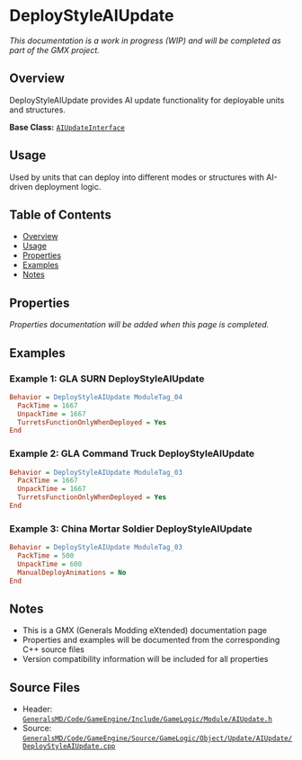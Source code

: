 # DeployStyleAIUpdate

*This documentation is a work in progress (WIP) and will be completed as part of the GMX project.*

## Overview

DeployStyleAIUpdate provides AI update functionality for deployable units and structures.

**Base Class:** [`AIUpdateInterface`](../../GeneralsMD/Code/GameEngine/Include/GameLogic/Module/AIUpdate.h)

## Usage

Used by units that can deploy into different modes or structures with AI-driven deployment logic.

## Table of Contents

- [Overview](#overview)
- [Usage](#usage)
- [Properties](#properties)
- [Examples](#examples)
- [Notes](#notes)

## Properties

*Properties documentation will be added when this page is completed.*

## Examples

### Example 1: GLA SURN DeployStyleAIUpdate
```ini
Behavior = DeployStyleAIUpdate ModuleTag_04
  PackTime = 1667
  UnpackTime = 1667
  TurretsFunctionOnlyWhenDeployed = Yes
End
```

### Example 2: GLA Command Truck DeployStyleAIUpdate
```ini
Behavior = DeployStyleAIUpdate ModuleTag_03
  PackTime = 1667
  UnpackTime = 1667
  TurretsFunctionOnlyWhenDeployed = Yes
End
```

### Example 3: China Mortar Soldier DeployStyleAIUpdate
```ini
Behavior = DeployStyleAIUpdate ModuleTag_03
  PackTime = 500
  UnpackTime = 600
  ManualDeployAnimations = No
End
```

## Notes

- This is a GMX (Generals Modding eXtended) documentation page
- Properties and examples will be documented from the corresponding C++ source files
- Version compatibility information will be included for all properties

## Source Files

- Header: [`GeneralsMD/Code/GameEngine/Include/GameLogic/Module/AIUpdate.h`](../../GeneralsMD/Code/GameEngine/Include/GameLogic/Module/AIUpdate.h)
- Source: [`GeneralsMD/Code/GameEngine/Source/GameLogic/Object/Update/AIUpdate/DeployStyleAIUpdate.cpp`](../../GeneralsMD/Code/GameEngine/Source/GameLogic/Object/Update/AIUpdate/DeployStyleAIUpdate.cpp)
